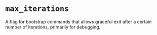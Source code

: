 # `max_iterations`

A flag for bootstrap commands that allows graceful exit after a certain number of iterations, primarily for debugging.